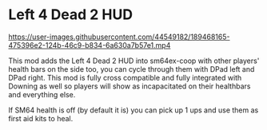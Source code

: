 # Left 4 Dead 2 HUD

https://user-images.githubusercontent.com/44549182/189468165-475396e2-124b-46c9-b834-6a630a7b57e1.mp4

This mod adds the Left 4 Dead 2 HUD into sm64ex-coop with other players' health bars on the side too, you can cycle through them with DPad left and DPad right. This mod is fully cross compatible and fully integrated with Downing as well so players will show as incapacitated on their healthbars and everything else.

If SM64 health is off (by default it is) you can pick up 1 ups and use them as first aid kits to heal.
